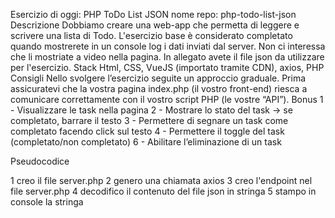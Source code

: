 Esercizio di oggi: PHP ToDo List JSON
nome repo: php-todo-list-json
Descrizione
Dobbiamo creare una web-app che permetta di leggere e scrivere una lista di Todo.
L'esercizio base è considerato completato quando mostrerete in un console log i dati inviati dal server. Non ci interessa che li mostriate a video nella pagina. In allegato avete il file json da utilizzare per l'esercizio.
Stack
Html, CSS, VueJS (importato tramite CDN), axios, PHP
Consigli
Nello svolgere l’esercizio seguite un approccio graduale.
Prima assicuratevi che la vostra pagina index.php (il vostro front-end) riesca a comunicare correttamente con il vostro script PHP (le vostre “API”).
Bonus
1 - Visualizzare le task nella pagina
2 - Mostrare lo stato del task → se completato, barrare il testo
3 - Permettere di segnare un task come completato facendo click sul testo
4 - Permettere il toggle del task (completato/non completato)
6 - Abilitare l’eliminazione di un task

Pseudocodice

1 creo il file server.php
2 genero una chiamata axios
3 creo l'endpoint nel file server.php
4 decodifico il contenuto del file json in stringa
5 stampo in console la stringa